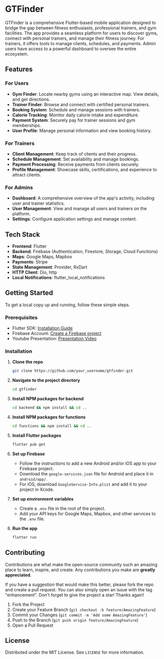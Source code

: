 # GTFinder

GTFinder is a comprehensive Flutter-based mobile application designed to bridge the gap between fitness enthusiasts, professional trainers, and gym facilities. The app provides a seamless platform for users to discover gyms, connect with personal trainers, and manage their fitness journey. For trainers, it offers tools to manage clients, schedules, and payments. Admin users have access to a powerful dashboard to oversee the entire ecosystem.

## Features

### For Users
- **Gym Finder**: Locate nearby gyms using an interactive map. View details, and get directions.
- **Trainer Finder**: Browse and connect with certified personal trainers.
- **Booking System**: Schedule and manage sessions with trainers.
- **Calorie Tracking**: Monitor daily calorie intake and expenditure.
- **Payment System**: Securely pay for trainer sessions and gym memberships.
- **User Profile**: Manage personal information and view booking history.

### For Trainers
- **Client Management**: Keep track of clients and their progress.
- **Schedule Management**: Set availability and manage bookings.
- **Payment Processing**: Receive payments from clients securely.
- **Profile Management**: Showcase skills, certifications, and experience to attract clients.

### For Admins
- **Dashboard**: A comprehensive overview of the app's activity, including user and trainer statistics.
- **User Management**: View and manage all users and trainers on the platform.
- **Settings**: Configure application settings and manage content.

## Tech Stack

- **Frontend**: Flutter
- **Backend**: Firebase (Authentication, Firestore, Storage, Cloud Functions)
- **Maps**: Google Maps, Mapbox
- **Payments**: Stripe
- **State Management**: Provider, RxDart
- **HTTP Client**: Dio, http
- **Local Notifications**: flutter_local_notifications

## Getting Started

To get a local copy up and running, follow these simple steps.

### Prerequisites

- Flutter SDK: [Installation Guide](https://flutter.dev/docs/get-started/install)
- Firebase Account: [Create a Firebase project](https://firebase.google.com/)      
- Youtube Presentation: [Presentation Video](https://www.youtube.com/watch?v=LwAfs2OLS-w) 

### Installation

1. **Clone the repo**
   ```sh
   git clone https://github.com/your_username/gtfinder.git
   ```
2. **Navigate to the project directory**
   ```sh
   cd gtfinder
   ```
3. **Install NPM packages for backend**
   ```sh
   cd backend && npm install && cd ..
   ```
4. **Install NPM packages for functions**
   ```sh
   cd functions && npm install && cd ..
   ```
5. **Install Flutter packages**
   ```sh
   flutter pub get
   ```
6. **Set up Firebase**
   - Follow the instructions to add a new Android and/or iOS app to your Firebase project.
   - Download the `google-services.json` file for Android and place it in `android/app/`.
   - For iOS, download `GoogleService-Info.plist` and add it to your project in Xcode.

7. **Set up environment variables**
   - Create a `.env` file in the root of the project.
   - Add your API keys for Google Maps, Mapbox, and other services to the `.env` file.

8. **Run the app**
   ```sh
   flutter run
   ```

## Contributing

Contributions are what make the open-source community such an amazing place to learn, inspire, and create. Any contributions you make are **greatly appreciated**.

If you have a suggestion that would make this better, please fork the repo and create a pull request. You can also simply open an issue with the tag "enhancement".
Don't forget to give the project a star! Thanks again!

1. Fork the Project
2. Create your Feature Branch (`git checkout -b feature/AmazingFeature`)
3. Commit your Changes (`git commit -m 'Add some AmazingFeature'`)
4. Push to the Branch (`git push origin feature/AmazingFeature`)
5. Open a Pull Request

## License

Distributed under the MIT License. See `LICENSE` for more information.

